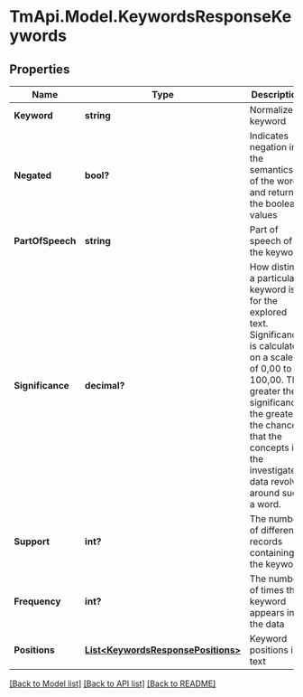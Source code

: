 # TmApi.Model.KeywordsResponseKeywords
## Properties

Name | Type | Description | Notes
------------ | ------------- | ------------- | -------------
**Keyword** | **string** | Normalized keyword | [optional] 
**Negated** | **bool?** | Indicates negation in the semantics of the word and returns the boolean values | [optional] 
**PartOfSpeech** | **string** | Part of speech of the keyword | [optional] 
**Significance** | **decimal?** | How distinct a particular keyword is for the explored text. Significance is calculated on a scale of 0,00 to 100,00. The greater the significance, the greater the chance that the concepts in the investigated data revolve around such a word.  | [optional] 
**Support** | **int?** | The number of different records containing the keyword | [optional] 
**Frequency** | **int?** | The number of times the keyword appears in the data | [optional] 
**Positions** | [**List&lt;KeywordsResponsePositions&gt;**](KeywordsResponsePositions.md) | Keyword positions in text | [optional] 

[[Back to Model list]](../README.md#documentation-for-models) [[Back to API list]](../README.md#documentation-for-api-endpoints) [[Back to README]](../README.md)

